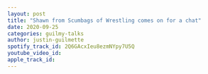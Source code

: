 ```yaml
---
layout: post
title: "Shawn from Scumbags of Wrestling comes on for a chat"
date: 2020-09-25
categories: guilmy-talks
author: justin-guilmette
spotify_track_id: 2Q6GAcxIeu8ezmNYpy7U5Q
youtube_video_id: 
apple_track_id: 
---
```

